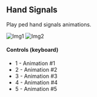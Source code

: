 ## Hand Signals
Play ped hand signals animations.

![Img1](http://i.imgur.com/z3uK6QY.png) ![Img2](http://i.imgur.com/ZKbv04y.png)

#### Controls (keyboard)
* 1 - Animation #1
* 2 - Animation #2
* 3 - Animation #3
* 4 - Animation #4
* 5 - Animation #5
